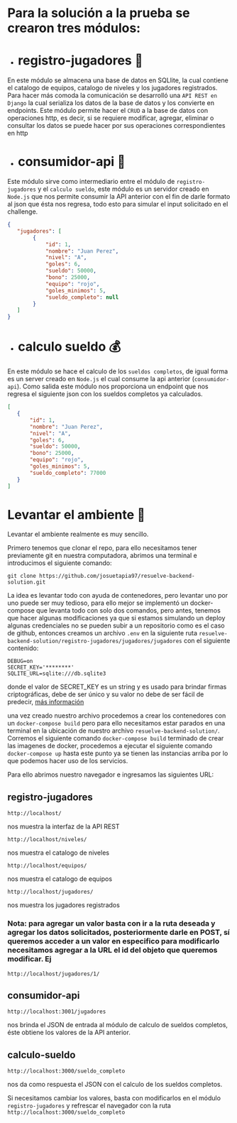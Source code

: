 

# Para la solución a la prueba se crearon tres módulos:

* # registro-jugadores 📖

En este módulo se almacena una base de datos en SQLlite, la cual contiene el catalogo de equipos, catalogo de niveles y los jugadores registrados. Para hacer más comoda la comunicación se desarrolló una `API REST en Django` la cual serializa los datos de la base de datos y los convierte en endpoints. Este módulo permite hacer el `CRUD` a la base de datos con operaciones http, es decir, si se requiere modificar, agregar, eliminar o consultar los datos se puede hacer por sus operaciones correspondientes en http

* # consumidor-api 🔌

Este módulo sirve como intermediario entre el módulo de `registro-jugadores` y el `calculo sueldo`, este módulo es un servidor creado en `Node.js` que nos permite consumir la API anterior con el fin de darle formato al json que ésta nos regresa, todo esto para simular el input solicitado en el challenge.
```json
{
   "jugadores": [
        {
            "id": 1,
            "nombre": "Juan Perez",
            "nivel": "A",
            "goles": 6,
            "sueldo": 50000,
            "bono": 25000,
            "equipo": "rojo",
            "goles_minimos": 5,
            "sueldo_completo": null
        }
   ]
}
``` 

* # calculo sueldo 💰

 En este módulo se hace el calculo de los `sueldos completos`, de igual forma es un server creado en `Node.js` el cual consume la api anterior (`consumidor-api`). Como salida este módulo nos proporciona un endpoint que nos regresa el siguiente json con los sueldos completos ya calculados.

 ```json
 [
    {
        "id": 1,
        "nombre": "Juan Perez",
        "nivel": "A",
        "goles": 6,
        "sueldo": 50000,
        "bono": 25000,
        "equipo": "rojo",
        "goles_minimos": 5,
        "sueldo_completo": 77000
    }
 ]
 ```

# Levantar el ambiente 🚀

Levantar el ambiente realmente es muy sencillo.

Primero tenemos que clonar el repo, para ello necesitamos tener previamente git en nuestra computadora, abrimos una terminal e introducimos el siguiente comando:

``git clone https://github.com/josuetapia97/resuelve-backend-solution.git``

La idea es levantar todo con ayuda de contenedores, pero levantar uno por uno puede ser muy tedioso, para ello mejor se implementó un docker-compose que levanta todo con solo dos comandos, pero antes, tenemos que hacer algunas modificaciones ya que si estamos simulando un deploy algunas credenciales no se pueden subir a un repositorio como es el caso de github, entonces creamos un archivo `.env` en la siguiente ruta `resuelve-backend-solution/registro-jugadores/jugadores/jugadores` con el siguiente contenido:
```file
DEBUG=on
SECRET_KEY='********'
SQLITE_URL=sqlite:///db.sqlite3
```
donde el valor de SECRET_KEY es un string y es usado para brindar firmas criptográficas, debe de ser único y su valor no debe de ser fácil de predecir, [más información](https://docs.djangoproject.com/en/3.2/ref/settings/#std:setting-SECRET_KEY "Ir Django Docs") 

una vez creado nuestro archivo procedemos a crear los contenedores con un `docker-compose build` pero para ello necesitamos estar parados en una terminal en la ubicación de nuestro archivo `resuelve-backend-solution/`.
Corremos el siguiente comando 
``docker-compose build`` terminado de crear las imagenes de docker, procedemos a ejecutar el siguiente comando ``docker-compose up`` hasta este punto ya se tienen las instancias arriba por lo que podemos hacer uso de los servicios.

Para ello abrimos nuestro navegador e ingresamos las siguientes URL:

## registro-jugadores

``http://localhost/``

nos muestra la interfaz de la API REST 

``http://localhost/niveles/``

nos muestra el catalogo de niveles

``http://localhost/equipos/``

nos muestra el catalogo de equipos

``http://localhost/jugadores/``

nos muestra los jugadores registrados 

### Nota: para agregar un valor basta con ir a la ruta deseada y agregar los datos solicitados, posteriormente darle en POST, sí queremos acceder a un valor en especifico para modificarlo necesitamos agregar a la URL el id del objeto que queremos modificar. Ej
``http://localhost/jugadores/1/``

## consumidor-api

``http://localhost:3001/jugadores``

nos brinda el JSON de entrada al módulo de calculo de sueldos completos, éste obtiene los valores de la API anterior.

## calculo-sueldo

``http://localhost:3000/sueldo_completo``

nos da como respuesta el JSON con el calculo de los sueldos completos.

Si necesitamos cambiar los valores, basta con modificarlos en el módulo ``registro-jugadores`` y refrescar el navegador con la ruta ``http://localhost:3000/sueldo_completo``

        




